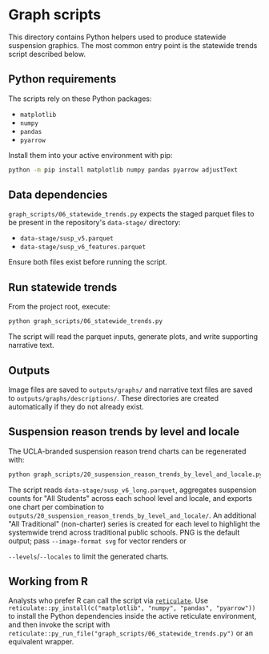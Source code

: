 # Graph scripts

This directory contains Python helpers used to produce statewide suspension graphics. The most common entry point is the statewide trends script described below.

## Python requirements

The scripts rely on these Python packages:

- `matplotlib`
- `numpy`
- `pandas`
- `pyarrow`

Install them into your active environment with pip:

```bash
python -m pip install matplotlib numpy pandas pyarrow adjustText
```

## Data dependencies

`graph_scripts/06_statewide_trends.py` expects the staged parquet files to be present in the repository's `data-stage/` directory:

- `data-stage/susp_v5.parquet`
- `data-stage/susp_v6_features.parquet`

Ensure both files exist before running the script.

## Run statewide trends

From the project root, execute:

```bash
python graph_scripts/06_statewide_trends.py
```

The script will read the parquet inputs, generate plots, and write supporting narrative text.

## Outputs

Image files are saved to `outputs/graphs/` and narrative text files are saved to `outputs/graphs/descriptions/`. These directories are created automatically if they do not already exist.

## Suspension reason trends by level and locale

The UCLA-branded suspension reason trend charts can be regenerated with:

```bash
python graph_scripts/20_suspension_reason_trends_by_level_and_locale.py
```

The script reads `data-stage/susp_v6_long.parquet`, aggregates suspension counts
for "All Students" across each school level and locale, and exports one chart
per combination to `outputs/20_suspension_reason_trends_by_level_and_locale/`.
An additional "All Traditional" (non-charter) series is created for each level
to highlight the systemwide trend across traditional public schools.
PNG is the default output; pass `--image-format svg` for vector renders or

`--levels`/`--locales` to limit the generated charts.

## Working from R

Analysts who prefer R can call the script via [`reticulate`](https://rstudio.github.io/reticulate/). Use `reticulate::py_install(c("matplotlib", "numpy", "pandas", "pyarrow"))` to install the Python dependencies inside the active reticulate environment, and then invoke the script with `reticulate::py_run_file("graph_scripts/06_statewide_trends.py")` or an equivalent wrapper.
